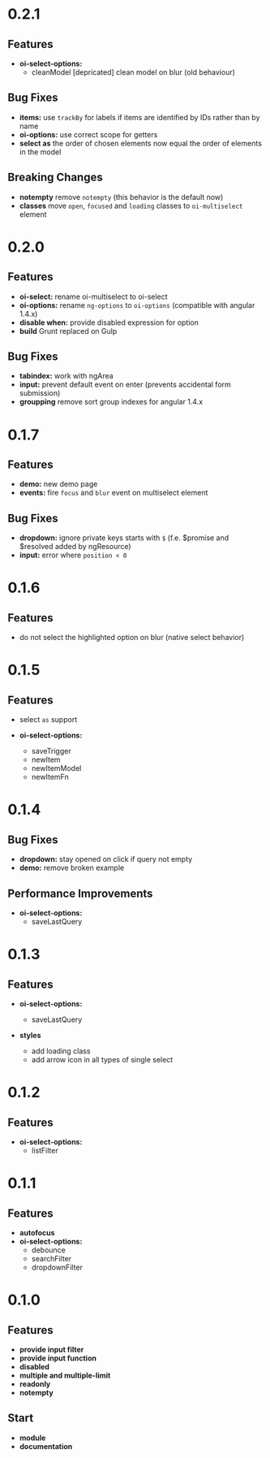 <a name="0.2.1"></a>
# 0.2.1

## Features

- **oi-select-options:**
    - cleanModel [depricated] clean model on blur (old behaviour)

## Bug Fixes

- **items:** use `trackBy` for labels if items are identified by IDs rather than by name
- **oi-options:** use correct scope for getters
- **select as** the order of chosen elements now equal the order of elements in the model

## Breaking Changes

- **notempty** remove `notempty` (this behavior is the default now)
- **classes** move `open`, `focused` and `loading` classes to `oi-multiselect` element

<a name="0.2.0"></a>
# 0.2.0

## Features

- **oi-select:** rename oi-multiselect to oi-select
- **oi-options:** rename `ng-options` to `oi-options` (compatible with angular 1.4.x)
- **disable when:** provide disabled expression for option
- **build** Grunt replaced on Gulp

## Bug Fixes

- **tabindex:** work with ngArea
- **input:** prevent default event on enter (prevents accidental form submission)
- **groupping** remove sort group indexes for angular 1.4.x

<a name="0.1.7"></a>
# 0.1.7

## Features

- **demo:** new demo page
- **events:** fire `focus` and `blur` event on multiselect element

## Bug Fixes

- **dropdown:** ignore private keys starts with `$` (f.e. $promise and $resolved added by ngResource)
- **input:** error where `position < 0`

<a name="0.1.6"></a>
# 0.1.6

## Features

- do not select the highlighted option on blur (native select behavior)

<a name="0.1.5"></a>
# 0.1.5

## Features

- select `as` support

- **oi-select-options:**
    - saveTrigger
    - newItem
    - newItemModel
    - newItemFn

<a name="0.1.4"></a>
# 0.1.4

## Bug Fixes

- **dropdown:** stay opened on click if query not empty
- **demo:** remove broken example

## Performance Improvements

- **oi-select-options:**
    - saveLastQuery

<a name="0.1.3"></a>
# 0.1.3

## Features

- **oi-select-options:**
    - saveLastQuery

- **styles**
    - add loading class
    - add arrow icon in all types of single select

<a name="0.1.2"></a>
# 0.1.2

## Features

- **oi-select-options:**
    - listFilter


<a name="0.1.1"></a>
# 0.1.1

## Features

- **autofocus**
- **oi-select-options:**
    - debounce
    - searchFilter
    - dropdownFilter


<a name="0.1.0"></a>
# 0.1.0

## Features

- **provide input filter**
- **provide input function**
- **disabled**
- **multiple and multiple-limit**
- **readonly**
- **notempty**

## Start

- **module**
- **documentation**
